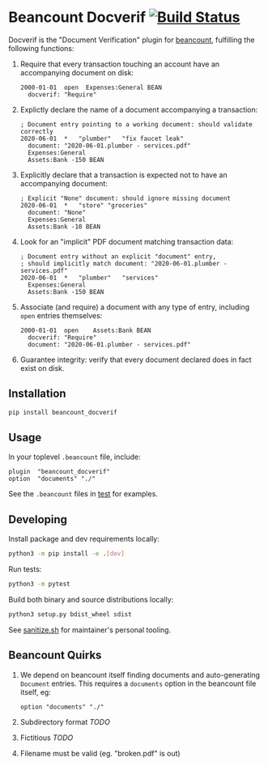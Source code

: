 # Beancount Docverif [![Build Status](https://travis-ci.org/siriobalmelli/beancount_docverif.svg?branch=master)](https://travis-ci.org/siriobalmelli/beancount_docverif)

Docverif is the "Document Verification" plugin for [beancount][],
fulfilling the following functions:

1. Require that every transaction touching an account have an accompanying
document on disk:

    ```beancount
    2000-01-01  open  Expenses:General BEAN
      docverif: "Require"
    ```

1. Explictly declare the name of a document accompanying a transaction:

    ```beancount
    ; Document entry pointing to a working document: should validate correctly
    2020-06-01  *   "plumber"   "fix faucet leak"
      document: "2020-06-01.plumber - services.pdf"
      Expenses:General
      Assets:Bank -150 BEAN
    ```

1. Explicitly declare that a transaction is expected not to have
an accompanying document:

    ```beancount
    ; Explicit "None" document: should ignore missing document
    2020-06-01  *   "store" "groceries"
      document: "None"
      Expenses:General
      Assets:Bank -10 BEAN
    ```

1. Look for an "implicit" PDF document matching transaction data:

    ```beancount
    ; Document entry without an explicit "document" entry,
    ; should implicitly match document: "2020-06-01.plumber - services.pdf"
    2020-06-01  *   "plumber"   "services"
      Expenses:General
      Assets:Bank -150 BEAN
    ```

1. Associate (and require) a document with any type of entry,
including `open` entries themselves:

    ```beancount
    2000-01-01  open    Assets:Bank BEAN
      docverif: "Require"
      document: "2020-06-01.plumber - services.pdf"
    ```

1. Guarantee integrity: verify that every document declared
does in fact exist on disk.

## Installation

```python
pip install beancount_docverif
```

## Usage

In your toplevel `.beancount` file, include:

```beancount
plugin  "beancount_docverif"
option  "documents" "./"
```

See the `.beancount` files in [test](./test) for examples.

## Developing

Install package and dev requirements locally:

```bash
python3 -m pip install -e .[dev]
```

Run tests:

```bash
python3 -m pytest
```

Build both binary and source distributions locally:

```bash
python3 setup.py bdist_wheel sdist
```

See [sanitize.sh](./sanitize.sh) for maintainer's personal tooling.

## Beancount Quirks

1. We depend on beancount itself finding documents
and auto-generating `Document` entries.
This requires a `documents` option in the beancount file itself, eg:

    ```beancount
    option "documents" "./"
    ```

1. Subdirectory format *TODO*

1. Fictitious *TODO*

1. Filename must be valid (eg. "broken.pdf" is out)

[beancount]: http://furius.ca/beancount/
